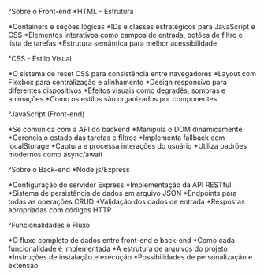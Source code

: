 °Sobre o Front-end
*HTML - Estrutura

*Containers e seções lógicas
*IDs e classes estratégicos para JavaScript e CSS
*Elementos interativos como campos de entrada, botões de filtro e lista de tarefas
*Estrutura semântica para melhor acessibilidade

°CSS - Estilo Visual

*O sistema de reset CSS para consistência entre navegadores
*Layout com Flexbox para centralização e alinhamento
*Design responsivo para diferentes dispositivos
*Efeitos visuais como degradês, sombras e animações
*Como os estilos são organizados por componentes

°JavaScript (Front-end)

*Se comunica com a API do backend
*Manipula o DOM dinamicamente
*Gerencia o estado das tarefas e filtros
*Implementa fallback com localStorage
*Captura e processa interações do usuário
*Utiliza padrões modernos como async/await

°Sobre o Back-end
*Node.js/Express

*Configuração do servidor Express
*Implementação da API RESTful
*Sistema de persistência de dados em arquivo JSON
*Endpoints para todas as operações CRUD
*Validação dos dados de entrada
*Respostas apropriadas com códigos HTTP

°Funcionalidades e Fluxo

*O fluxo completo de dados entre front-end e back-end
*Como cada funcionalidade é implementada
*A estrutura de arquivos do projeto
*Instruções de instalação e execução
*Possibilidades de personalização e extensão
